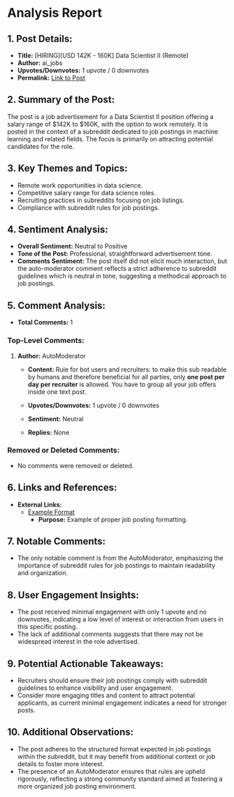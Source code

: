 # Analysis Report

## 1. Post Details:
- **Title:** [HIRING][USD 142K - 160K] Data Scientist II (Remote)
- **Author:** ai_jobs
- **Upvotes/Downvotes:** 1 upvote / 0 downvotes
- **Permalink:** [Link to Post](https://www.reddit.com/r/MachineLearningJobs/comments/1hdxf0s/hiringusd_142k_160k_data_scientist_ii_remote/)

## 2. Summary of the Post:
The post is a job advertisement for a Data Scientist II position offering a salary range of $142K to $160K, with the option to work remotely. It is posted in the context of a subreddit dedicated to job postings in machine learning and related fields. The focus is primarily on attracting potential candidates for the role.

## 3. Key Themes and Topics:
- Remote work opportunities in data science.
- Competitive salary range for data science roles.
- Recruiting practices in subreddits focusing on job listings.
- Compliance with subreddit rules for job postings.

## 4. Sentiment Analysis:
- **Overall Sentiment:** Neutral to Positive
- **Tone of the Post:** Professional, straightforward advertisement tone.
- **Comments Sentiment:** The post itself did not elicit much interaction, but the auto-moderator comment reflects a strict adherence to subreddit guidelines which is neutral in tone, suggesting a methodical approach to job postings.

## 5. Comment Analysis:
- **Total Comments:** 1 

### Top-Level Comments:
1. **Author:** AutoModerator
   - **Content:** Rule for bot users and recruiters: to make this sub readable by humans and therefore beneficial for all parties, only **one post per day per recruiter** is allowed. You have to group all your job offers inside one text post. 
   
   - **Upvotes/Downvotes:** 1 upvote / 0 downvotes
   
   - **Sentiment:** Neutral 
   
   - **Replies:** None

### Removed or Deleted Comments:
- No comments were removed or deleted.

## 6. Links and References:
- **External Links:**
  - [Example Format](https://www.reddit.com/r/BigDataJobs/comments/phaolk/19_new_data_science_data_engineering_and_machine/)
    - **Purpose:** Example of proper job posting formatting.

## 7. Notable Comments:
- The only notable comment is from the AutoModerator, emphasizing the importance of subreddit rules for job postings to maintain readability and organization.

## 8. User Engagement Insights:
- The post received minimal engagement with only 1 upvote and no downvotes, indicating a low level of interest or interaction from users in this specific posting.
- The lack of additional comments suggests that there may not be widespread interest in the role advertised.

## 9. Potential Actionable Takeaways:
- Recruiters should ensure their job postings comply with subreddit guidelines to enhance visibility and user engagement.
- Consider more engaging titles and content to attract potential applicants, as current minimal engagement indicates a need for stronger posts.

## 10. Additional Observations:
- The post adheres to the structured format expected in job postings within the subreddit, but it may benefit from additional context or job details to foster more interest.
- The presence of an AutoModerator ensures that rules are upheld rigorously, reflecting a strong community standard aimed at fostering a more organized job posting environment.